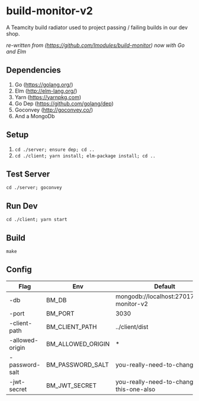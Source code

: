 # build-monitor-v2

A Teamcity build radiator used to project passing / failing builds in
our dev shop.

*re-written from (https://github.com/Imodules/build-monitor) now with Go and Elm*

## Dependencies
1. Go (https://golang.org/)
2. Elm (http://elm-lang.org/)
3. Yarn (https://yarnpkg.com)
4. Go Dep (https://github.com/golang/dep)
5. Goconvey (http://goconvey.co/)
6. And a MongoDb

## Setup
1. ```cd ./server; ensure dep; cd ..```
2. ```cd ./client; yarn install; elm-package install; cd ..```

## Test Server
```cd ./server; goconvey```

## Run Dev
```cd ./client; yarn start```

## Build
```make```

## Config
| Flag                  | Env                    | Default                                    |
|-----------------------|------------------------|--------------------------------------------|
| -db                   | BM_DB                  | mongodb://localhost:27017/build-monitor-v2 |
| -port                 | BM_PORT                | 3030                                       |
| -client-path          | BM_CLIENT_PATH         | ../client/dist                             |
| -allowed-origin       | BM_ALLOWED_ORIGIN      | *                                          |
| -password-salt        | BM_PASSWORD_SALT       | you-really-need-to-change-this             |
| -jwt-secret           | BM_JWT_SECRET          | you-really-need-to-change-this-one-also    |
